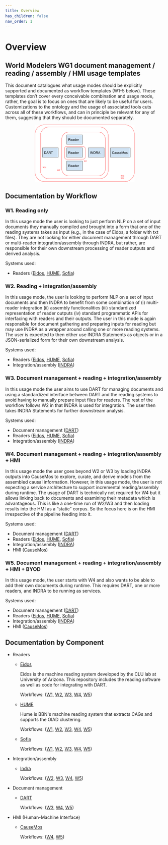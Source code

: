 ```yaml
---
title: Overview
has_children: false
nav_order: 1
---
```


# Overview
## World Modelers WG1 document management / reading / assembly / HMI usage templates

This document catalogues what usage modes should be explicitly supported and documented as workflow templates (W1-5 below). These templates don’t cover every conceivable combination and usage mode, rather, the goal is to focus on ones that are likely to be useful for users. Customizations to the ontology and the usage of associated tools cuts across all of these workflows, and can in principle be relevant for any of them, suggesting that they should be documented separately.

<p align="center">
  <img src="images/workflows.png">
</p>

## Documentation by Workflow

<a name="w1"></a>
### W1. Reading only
In this usage mode the user is looking to just perform NLP on a set of input documents they manually compiled and brought into a form that one of the reading systems takes as input (e.g., in the case of Eidos, a folder with txt files). They are not looking for either document management through DART or multi-reader integration/assembly through INDRA, but rather, are responsible for their own downstream processing of reader outputs and derived analysis.

Systems used:
  * Readers ([Eidos](eidos.html#w1), [HUME](hume.html#w1), [Sofia](sofia.html#w1))

<a name="w2"></a>
### W2. Reading + integration/assembly
In this usage mode, the user is looking to perform NLP on a set of input documents and then INDRA to benefit from some combination of (i) multi-reader integration (ii) assembly functionalities (iii) standardized representation of reader outputs (iv) standard programmatic APIs for interfacing with readers and their outputs. The user in this mode is again responsible for document gathering and preparing inputs for reading but may use INDRA as a wrapper around calling one or more reading systems. The user is expected to then either use INDRA Statements as objects or in a JSON-serialized form for their own downstream analysis.

Systems used:
  * Readers ([Eidos](eidos.html#w2), [HUME](hume.html#w2), [Sofia](sofia.html#w2))
  * Integration/assembly ([INDRA](indra.html#w2))

<a name="w3"></a>
### W3. Document management + reading + integration/assembly
In this usage mode the user aims to use DART for managing documents and using a standardized interface between DART and the reading systems to avoid having to manually prepare input files for readers. The rest of the workflow follows W2 in that INDRA is used for integration. The user then takes INDRA Statements for further downstream analysis.

Systems used:
  * Document management ([DART](dart.html#w3))
  * Readers ([Eidos](eidos.html#w3), [HUME](hume.html#w3), [Sofia](sofia.html#w3))
  * Integration/assembly ([INDRA](indra.html#w3))

<a name="w4"></a>
### W4. Document management + reading + integration/assembly + HMI
In this usage mode the user goes beyond W2 or W3 by loading INDRA outputs into CauseMos to explore, curate, and derive models from the assembled causal information. However, in this usage mode, the user is not expecting a service architecture to support incremental reading/assembly during runtime. The usage of DART is technically not required for W4 but it allows linking back to documents and examining their metadata which is advantageous. This is like a one-time run of W2/W3 and then loading results into the HMI as a “static” corpus. So the focus here is on the HMI irrespective of the pipeline feeding into it.

Systems used:
  * Document management ([DART](dart.html#w4))
  * Readers ([Eidos](eidos.html#w4), [HUME](hume.html#w4), [Sofia](sofia.html#w4))
  * Integration/assembly ([INDRA](indra.html#w4))
  * HMI ([CauseMos](causemos.html#w4))

<a name="w5"></a>
### W5. Document management + reading + integration/assembly + HMI + BYOD
In this usage mode, the user starts with W4 and also wants to be able to add their own documents during runtime. This requires DART, one or more readers, and INDRA to be running as services.

Systems used:
  * Document management ([DART](dar.html#w5))
  * Readers ([Eidos](eidos.html#w5), [HUME](hume.html#w5), [Sofia](sofia.html#w5))
  * Integration/assembly ([INDRA](indra.html#w5))
  * HMI ([CauseMos](causemos.html#w5))

## Documentation by Component

* Readers
  * [Eidos](eidos.html)

    Eidos is the machine reading system developed by the CLU lab at University of Arizona. This repository includes the reading software as well as code for integrating with DART.
  
    Workflows: ([W1](eidos.html#w1), [W2](eidos.html#w2), [W3](eidos.html#w3), [W4](eidos.html#w4), [W5](eidos.html#w5))

  * [HUME](hume.html)
  
    Hume is BBN's machine reading system that extracts CAGs and supports the OIAD clustering.
    
    Workflows: ([W1](hume.html#w1), [W2](hume.html#w2), [W3](hume.html#w3), [W4](hume.html#w4), [W5](hume.html#w5))

  * [Sofia](sofia.html)
  
    Workflows: ([W1](sofia.html#w1), [W2](sofia.html#w2), [W3](sofia.html#w3), [W4](sofia.html#w4), [W5](sofia.html#w5))

* Integration/assembly
  * [Indra](indra.html)
  
    Workflows: ([W2](indra.html#w2), [W3](indra.html#w3), [W4](indra.html#w4), [W5](indra.html#w5))

* Document management
  * [DART](dart.html)
  
    Workflows: ([W3](dart.html#w3), [W4](dart.html#w4), [W5](dart.html#w5))

* HMI (Human-Machine Interface)
  * [CauseMos](causemos.html)
  
    Workflows: ([W4](causemos.html#w4), [W5](causemos.html#w5))

